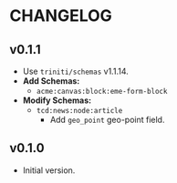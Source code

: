 # CHANGELOG


## v0.1.1
* Use `triniti/schemas` v1.1.14.
* __Add Schemas:__
  * `acme:canvas:block:eme-form-block`
* __Modify Schemas:__
  * `tcd:news:node:article`
    * Add `geo_point` geo-point field.


## v0.1.0
* Initial version.
